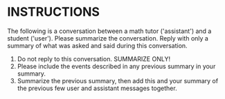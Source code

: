 # INSTRUCTIONS

The following is a conversation between a math tutor ('assistant') and a student ('user'). Please summarize the conversation. Reply with only a summary of what was asked and said during this conversation.

1. Do not reply to this conversation. SUMMARIZE ONLY!
2. Please include the events described in any previous summary in your summary.
3. Summarize the previous summary, then add this and your summary of the previous few user and assistant messages together.
